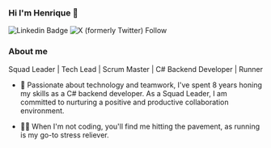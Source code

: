 ### Hi I'm Henrique 👋

![Linkedin Badge](https://img.shields.io/badge/-LinkedIn-blue?style=for-the-badge&logo=Linkedin&logoColor=white&link=[https://www.linkedin.com/in/henriquespecian/](https://www.linkedin.com/in/henriquespecian/))
![X (formerly Twitter) Follow](https://img.shields.io/twitter/follow/henriquespecian?style=for-the-badge)

### About me
Squad Leader | Tech Lead | Scrum Master | C# Backend Developer | Runner


- 🌱 Passionate about technology and teamwork, I've spent 8 years honing my skills as a C# backend developer. As a Squad Leader, I am committed to nurturing a positive and productive collaboration environment.

- :running_man: When I'm not coding, you'll find me hitting the pavement, as running is my go-to stress reliever. 

